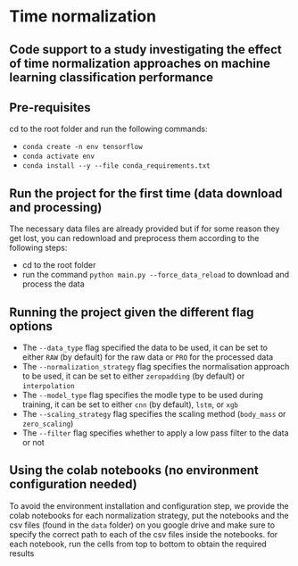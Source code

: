 # Time normalization

## Code support to a study investigating the effect of time normalization approaches on machine learning classification performance

## Pre-requisites

cd to the root folder and run the following commands:
- `conda create -n env tensorflow`
- `conda activate env`
- `conda install --y --file conda_requirements.txt`

## Run the project for the first time (data download and processing)
The necessary data files are already provided but if for some reason they get lost, you can redownload and preprocess them according to the following steps:
- cd to the root folder
- run the command `python main.py --force_data_reload` to download and process the data

## Running the project given the different flag options

- The `--data_type` flag specified the data to be used, it can be set to either `RAW` (by default) for the raw data or `PRO` for the processed data
- The `--normalization_strategy` flag specifies the normalisation approach to be used, it can be set to either `zeropadding` (by default) or `interpolation`
- The `--model_type` flag specifies the modle type to be used during training, it can be set to either `cnn` (by default), `lstm`, or `xgb`
- The `--scaling_strategy` flag specifies the scaling method (`body_mass` or `zero_scaling`)
- The `--filter` flag specifies whether to apply a low pass filter to the data or not

## Using the colab notebooks (no environment configuration needed)
To avoid the environment installation and configuration step, we provide the colab notebooks for each normalization strategy, put the notebooks and the csv files (found in the `data` folder) on you google drive and make sure to specify the correct path to each of the csv files inside the notebooks. for each notebook, run the cells from top to bottom to obtain the required results